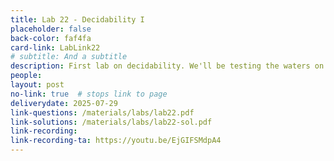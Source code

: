 ```yaml
---
title: Lab 22 - Decidability I
placeholder: false
back-color: faf4fa
card-link: LabLink22
# subtitle: And a subtitle
description: First lab on decidability. We'll be testing the waters on some simple problems provable using the standard reduction template. 
people:
layout: post
no-link: true  # stops link to page 
deliverydate: 2025-07-29
link-questions: /materials/labs/lab22.pdf
link-solutions: /materials/labs/lab22-sol.pdf
link-recording:
link-recording-ta: https://youtu.be/EjGIFSMdpA4
---
```










